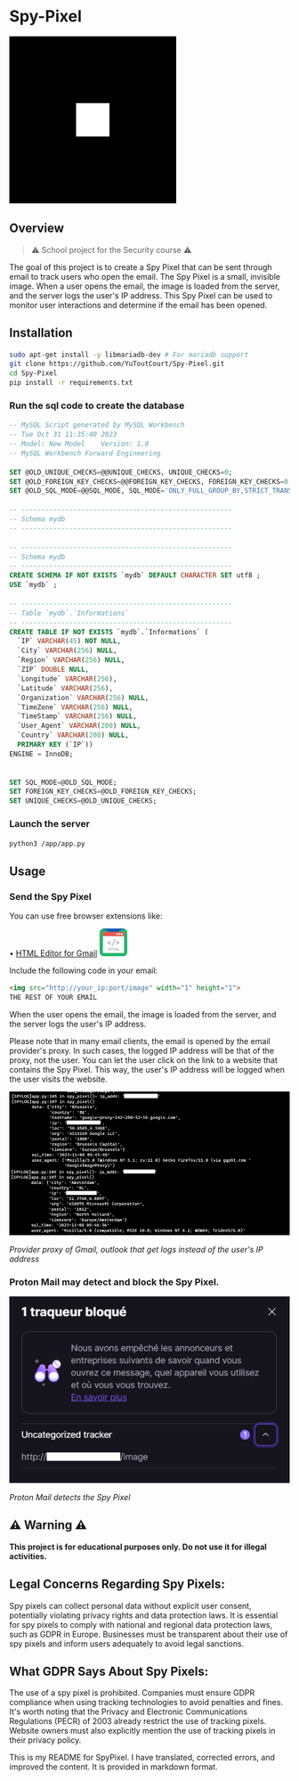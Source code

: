 # Spy-Pixel

<img src="img/logo.png" alt="SpyPixel LOGO">


## Overview

> ⚠️ School project for the Security course ⚠️

The goal of this project is to create a Spy Pixel that can be sent through email to track users who open the email. The Spy Pixel is a small, invisible image. When a user opens the email, the image is loaded from the server, and the server logs the user's IP address. This Spy Pixel can be used to monitor user interactions and determine if the email has been opened.

## Installation

```bash
sudo apt-get install -y libmariadb-dev # For mariadb support
git clone https://github.com/YuToutCourt/Spy-Pixel.git
cd Spy-Pixel
pip install -r requirements.txt
```

### Run the sql code to create the database

```sql
-- MySQL Script generated by MySQL Workbench
-- Tue Oct 31 11:35:40 2023
-- Model: New Model    Version: 1.0
-- MySQL Workbench Forward Engineering

SET @OLD_UNIQUE_CHECKS=@@UNIQUE_CHECKS, UNIQUE_CHECKS=0;
SET @OLD_FOREIGN_KEY_CHECKS=@@FOREIGN_KEY_CHECKS, FOREIGN_KEY_CHECKS=0;
SET @OLD_SQL_MODE=@@SQL_MODE, SQL_MODE='ONLY_FULL_GROUP_BY,STRICT_TRANS_TABLES,NO_ZERO_IN_DATE,NO_ZERO_DATE,ERROR_FOR_DIVISION_BY_ZERO,NO_ENGINE_SUBSTITUTION';

-- -----------------------------------------------------
-- Schema mydb
-- -----------------------------------------------------

-- -----------------------------------------------------
-- Schema mydb
-- -----------------------------------------------------
CREATE SCHEMA IF NOT EXISTS `mydb` DEFAULT CHARACTER SET utf8 ;
USE `mydb` ;

-- -----------------------------------------------------
-- Table `mydb`.`Informations`
-- -----------------------------------------------------
CREATE TABLE IF NOT EXISTS `mydb`.`Informations` (
  `IP` VARCHAR(45) NOT NULL,
  `City` VARCHAR(256) NULL,
  `Region` VARCHAR(256) NULL,
  `ZIP` DOUBLE NULL,
  `Longitude` VARCHAR(256),
  `Latitude` VARCHAR(256),
  `Organization` VARCHAR(256) NULL,
  `TimeZone` VARCHAR(256) NULL,
  `TimeStamp` VARCHAR(256) NULL,
  `User_Agent` VARCHAR(200) NULL,
  `Country` VARCHAR(200) NULL,
  PRIMARY KEY (`IP`))
ENGINE = InnoDB;


SET SQL_MODE=@OLD_SQL_MODE;
SET FOREIGN_KEY_CHECKS=@OLD_FOREIGN_KEY_CHECKS;
SET UNIQUE_CHECKS=@OLD_UNIQUE_CHECKS;
```

### Launch the server

```bash
python3 /app/app.py
```

## Usage

### Send the Spy Pixel
You can use free browser extensions like:

•  [HTML Editor for Gmail](https://chrome.google.com/webstore/detail/free-html-editor-for-gmai/ioinaaeeacahcmbgfmeaaofhfkijpdeb) <img src="img/html_gmail.jpg" width="50" height="50">

Include the following code in your email:

```html
<img src="http://your_ip:port/image" width="1" height="1">
THE REST OF YOUR EMAIL
```

When the user opens the email, the image is loaded from the server, and the server logs the user's IP address.

Please note that in many email clients, the email is opened by the email provider's proxy. In such cases, the logged IP address will be that of the proxy, not the user. You can let the user click on the link to a website that contains the Spy Pixel. This way, the user's IP address will be logged when the user visits the website.

<img src="img/provider.jpg">

*Provider proxy of Gmail, outlook that get logs instead of the user's IP address*

### **Proton Mail may detect and block the Spy Pixel.**

<img src="img/protonmail.png">

*Proton Mail detects the Spy Pixel*

## ⚠️ Warning ⚠️

**This project is for educational purposes only. Do not use it for illegal activities.**


## Legal Concerns Regarding Spy Pixels:

Spy pixels can collect personal data without explicit user consent, potentially violating privacy rights and data protection laws. It is essential for spy pixels to comply with national and regional data protection laws, such as GDPR in Europe. Businesses must be transparent about their use of spy pixels and inform users adequately to avoid legal sanctions.


## What GDPR Says About Spy Pixels: 

The use of a spy pixel is prohibited. Companies must ensure GDPR compliance when using tracking technologies to avoid penalties and fines. It's worth noting that the Privacy and Electronic Communications Regulations (PECR) of 2003 already restrict the use of tracking pixels. Website owners must also explicitly mention the use of tracking pixels in their privacy policy.

This is my README for SpyPixel. I have translated, corrected errors, and improved the content. It is provided in markdown format.
